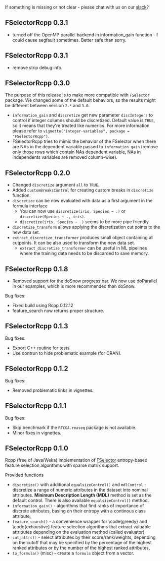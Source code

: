 If something is missing or not clear - please chat with us on our [slack](https://fselectorrcpp.slack.com/messages/general/)?

FSelectorRcpp 0.3.1
----------------------------------------------------------------

- turned off the OpenMP parallel backend in information_gain function - I could cause segfault sometimes. Better safe than sorry.


FSelectorRcpp 0.3.1
----------------------------------------------------------------

- remove strip debug info.

FSelectorRcpp 0.3.0
----------------------------------------------------------------

The purpose of this release is to make more compatible with `FSelector` package. We changed some of the default behaviors, so the results might be different between version `2.*` and `3.0`.

- `information_gain` and `discretize` get new parameter `discIntegers` to control if integer columns should be discretized. Default value is `TRUE`, so it means that they're treated like numerics. For more information please refer to `vignette("integer-variables", package = "FSelectorRcpp")`.
- FSelectorRcpp tries to mimic the behavior of the FSelector when there are NAs in the dependent variable passed to `information_gain` (remove only those rows which contain NAs dependent variable, NAs in independents variables are removed column-wise).

FSelectorRcpp 0.2.0
----------------------------------------------------------------

- Changed `discretize` argument `all` to `TRUE`.
- Added `customBreaksControl` for creating custom breaks in `discretize` function.
- `discretize` can be now evaluated with data as a first argument in the formula interface
  - You can now use `discretize(iris, Species ~ .)` or `discretize(Species ~ ., iris)`.
  - `discretize(iris, Species ~ .)` seems to be more pipe friendly.
- `discretize_transform` allows applying the discretization cut points to the new data set.
- `extract_discretize_transformer` produces small object containing all cutpoints. It can be also used to transform the new data set.
  - `extract_discretize_transformer` can be useful in ML pipelines where the training data needs to be discarded to save memory.

FSelectorRcpp 0.1.8
----------------------------------------------------------------

- Removed support for the doSnow progress bar. We now use doParallel
  in our examples, which is more recommended than doSnow.

Bug fixes:
- Fixed build using Rcpp 0.12.12
- feature_search now returns proper structure.


FSelectorRcpp 0.1.3
----------------------------------------------------------------

Bug fixes:

- Export C++ routine for tests.
- Use dontrun to hide problematic example (for CRAN).


FSelectorRcpp 0.1.2
----------------------------------------------------------------

Bug fixes:

- Removed problematic links in vignettes.

FSelectorRcpp 0.1.1
----------------------------------------------------------------

Bug fixes:

- Skip benchmark if the `RTCGA.rnaseq` package is not available.
- Minor fixes in vignettes.


FSelectorRcpp 0.1.0
----------------------------------------------------------------

Rcpp (free of Java/Weka) implementation of [FSelector](https://cran.r-project.org/web/packages/FSelector/index.html) entropy-based feature selection algorithms with sparse matrix support.

Provided functions

- `discretize()` with additional `equalsizeControl()` and `mdlControl` - discretize a range of numeric attributes in the dataset into nominal attributes. **Minimum Description Length (MDL)** method is set as the default control. There is also available `equalsizeControl()` method.
- `information_gain()` - algorithms that find ranks of importance of discrete attributes, basing on their  entropy with a continous class attribute,
- `feature_search()` - a convenience wrapper for \code{greedy} and \code{exhaustive} feature selection algorithms that extract valuable attributes depending on the evaluation method (called evaluator),
- `cut_attrs()` - select attributes by their score/rank/weights, depending on the cutoff that may be specified by the percentage of the highest ranked attributes or by the number of the highest ranked attributes,
- `to_formula()` (misc) - create a `formula` object from a vector.
